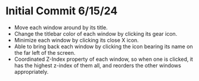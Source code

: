 # Initial Commit 6/15/24
- Move each window around by its title.
- Change the titlebar color of each window by clicking its gear icon.
- Minimize each window by clicking its close X icon.
- Able to bring back each window by clicking the icon bearing its name on
  the far left of the screen.
- Coordinated Z-Index property of each window, so when one is clicked, it
  has the highest z-index of them all, and reorders the other windows
  appropriately.